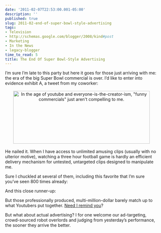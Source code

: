 ```yaml
---
date: '2011-02-07T22:53:00.001-05:00'
description: ''
published: true
slug: 2011-02-end-of-super-bowl-style-advertising
tags:
- Television
- http://schemas.google.com/blogger/2008/kind#post
- Marketing
- In the News
- legacy-blogger
time_to_read: 5
title: The End Of Super Bowl-Style Advertising
---
```


<p>I’m sure I’m late to this party but here it goes for those just arriving with me: the era of the big Super Bowl commercial is over. I’d like to enter into evidence exhibit A, a tweet from my coworker:</p>  <p align="center"><img alt="In the age of youtube and everyone-is-the-creator-ism, &quot;funny commercials&quot; just aren't compelling to me." height="174" src="http://lh3.ggpht.com/_IKD9WtY5kxU/TVC-HwCzY9I/AAAAAAAABao/P36sKWMHL5w/image%5B2%5D.png" style="margin: 3px; display: inline;" title="" width="450" /></p>
<p>He nailed it. When I have access to unlimited amusing clips (usually with no ulterior motive), watching a three hour football game is hardly an efficient delivery mechanism for untested, untargeted clips designed to manipulate me.</p>
<p>Sure I chuckled at several of them, including this favorite that I’m sure you’ve seen 800 times already:</p>  <p align="center"></p>
<p>And this close runner-up:</p>  <p align="center"></p>
<p>But those professionally produced, multi-million-dollar barely match up to what Youtubers put together. <a href="../2010/2010-11-arduino-day-6-analog-inputs.html" target="_blank">Need I remind you</a>? </p>
<p>But what about actual advertising? I for one welcome our ad-targeting, crowd-sourced robot overlords and judging from yesterday’s performance, the sooner they arrive the better.</p>